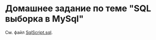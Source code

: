 # Домашнее задание по теме "SQL выборка в MySql"

См. файл [SqlScript.sql](https://github.com/eugeniyas/otus-databases/blob/main/L24HW11/SqlScript.sql).
